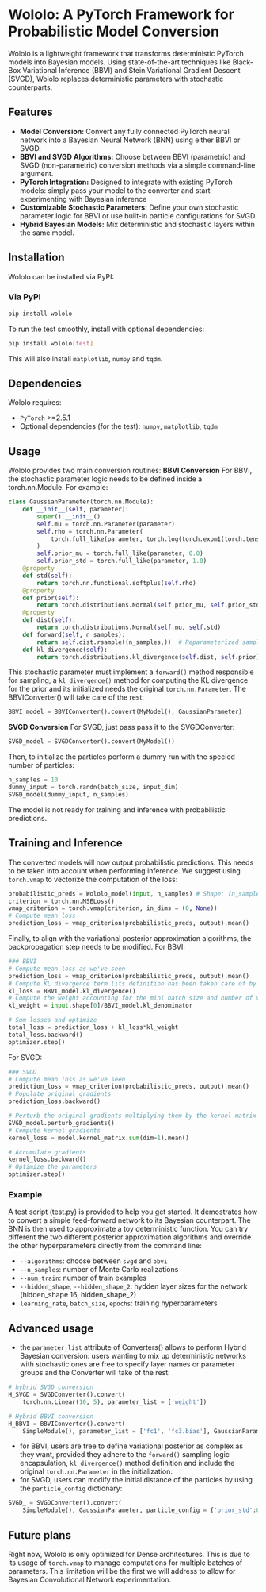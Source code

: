 # Wololo: A PyTorch Framework for Probabilistic Model Conversion

Wololo is a lightweight framework that transforms deterministic PyTorch models into Bayesian models. Using state-of-the-art techniques like Black-Box Variational Inference (BBVI) and Stein Variational Gradient Descent (SVGD), Wololo replaces deterministic parameters with stochastic counterparts.

## Features

- **Model Conversion:** Convert any fully connected PyTorch neural network into a Bayesian Neural Network (BNN) using either BBVI or SVGD.
- **BBVI and SVGD Algorithms:** Choose between BBVI (parametric) and SVGD (non-parametric) conversion methods via a simple command-line argument.
- **PyTorch Integration:** Designed to integrate with existing PyTorch models: simply pass your model to the converter and start experimenting with Bayesian inference
- **Customizable Stochastic Parameters:** Define your own stochastic parameter logic for BBVI or use built-in particle configurations for SVGD.
- **Hybrid Bayesian Models:** Mix deterministic and stochastic layers within the same model.

## Installation
Wololo can be installed via PyPI:
### Via PyPI

```bash
pip install wololo
```
To run the test smoothly, install with optional dependencies:
```bash
pip install wololo[test]
```
This will also install `matplotlib`, `numpy` and `tqdm`.

## Dependencies
Wololo requires:
- `PyTorch` >=2.5.1
- Optional dependencies (for the test): `numpy`, `matplotlib`, `tqdm`

## Usage
Wololo provides two main conversion routines:
**BBVI Conversion** 
For BBVI, the stochastic parameter logic needs to be defined inside a torch.nn.Module. For example:
```python 
class GaussianParameter(torch.nn.Module):
    def __init__(self, parameter):
        super().__init__()
        self.mu = torch.nn.Parameter(parameter)
        self.rho = torch.nn.Parameter(
            torch.full_like(parameter, torch.log(torch.expm1(torch.tensor(0.01)))) #Ensure positivity with rho reparameterization
        )
        self.prior_mu = torch.full_like(parameter, 0.0)
        self.prior_std = torch.full_like(parameter, 1.0)
    @property
    def std(self):
        return torch.nn.functional.softplus(self.rho)
    @property
    def prior(self):
        return torch.distributions.Normal(self.prior_mu, self.prior_std)
    @property
    def dist(self):
        return torch.distributions.Normal(self.mu, self.std)
    def forward(self, n_samples):
        return self.dist.rsample((n_samples,))  # Reparameterized sampling
    def kl_divergence(self):
        return torch.distributions.kl_divergence(self.dist, self.prior).mean()
```
This stochastic parameter must implement a `forward()` method responsible for sampling, a `kl_divergence()` method for computing the KL divergence for the prior and its initialized needs the original `torch.nn.Parameter`.
The BBVIConverter() will take care of the rest:
```python 
BBVI_model = BBVIConverter().convert(MyModel(), GaussianParameter)
```

**SVGD Conversion**
For SVGD, just pass pass it to the SVGDConverter:
```python 
SVGD_model = SVGDConverter().convert(MyModel())
```
Then, to initialize the particles perform a dummy run with the specied number of particles:
```python 
n_samples = 10
dummy_input = torch.randn(batch_size, input_dim)
SVGD_model(dummy_input, n_samples)
```
The model is not ready for training and inference with probabilistic predictions.
## Training and Inference
The converted models will now output probabilistic predictions. This needs to be taken into account when performing inference. We suggest using `torch.vmap` to vectorize the computation of the loss:
```python
probabilistic_preds = Wololo_model(input, n_samples) # Shape: [n_samples, batch_size, output_dim]
criterion = torch.nn.MSELoss()
vmap_criterion = torch.vmap(criterion, in_dims = (0, None))
# Compute mean loss
prediction_loss = vmap_criterion(probabilistic_preds, output).mean()
```
Finally, to align with the variational posterior approximation algorithms, the backpropagation step needs to be modified.
For BBVI:
```python
### BBVI
# Compute mean loss as we've seen
prediction_loss = vmap_criterion(probabilistic_preds, output).mean()
# Compute KL divergence term (its definition has been taken care of by BBVIConverter)
kl_loss = BBVI_model.kl_divergence()
# Compute the weight accounting for the mini batch size and number of variational parameters
kl_weight = input.shape[0]/BBVI_model.kl_denominator

# Sum losses and optimize
total_loss = prediction_loss + kl_loss*kl_weight
total_loss.backward()
optimizer.step()
```
For SVGD:
```python
### SVGD
# Compute mean loss as we've seen
prediction_loss = vmap_criterion(probabilistic_preds, output).mean()
# Populate original gradients
prediction_loss.backward()

# Perturb the original gradients multiplying them by the kernel matrix
SVGD_model.perturb_gradients()
# Compute kernel gradients
kernel_loss = model.kernel_matrix.sum(dim=1).mean()

# Accumulate gradients
kernel_loss.backward()
# Optimize the parameters
optimizer.step()
```

### Example
A test script (test.py) is provided to help you get started. It demostrates how to convert a simple feed-forward network to its Bayesian counterpart. The BNN is then used to approximate a toy deterministic function. You can try different the two different posterior approximation algorithms and override the other hyperparameters directly from the command line:
- `--algorithms`: choose between `svgd` and `bbvi`
- `--n_samples`: number of Monte Carlo realizations
- `--num_train`: number of train examples
- `--hidden_shape`, `--hidden_shape_2`: hydden layer sizes for the network (hidden_shape 16, hidden_shape_2)
- `learning_rate`, `batch_size`, `epochs`: training hyperparameters

## Advanced usage
- the `parameter_list` attribute of Converters() allows to perform Hybrid Bayesian conversion: users wanting to mix up deterministic networks with stochastic ones are free to specify layer names or parameter groups and the Converter will take of the rest: 
```python
# hybrid SVGD conversion
H_SVGD = SVGDConverter().convert(
    torch.nn.Linear(10, 5), parameter_list = ['weight'])
```
```python
# Hybrid BBVI conversion
H_BBVI = BBVIConverter().convert(
    SimpleModule(), parameter_list = ['fc1', 'fc3.bias'], GaussianParameter)
```
- for BBVI, users are free to define variational posterior as complex as they want, provided they adhere to the `forward()` sampling logic encapsulation, `kl_divergence()` method definition and include the original `torch.nn.Parameter` in the initialization.
- for SVGD, users can modify the initial distance of the particles by using the `particle_config` dictionary:
```python
SVGD_ = SVGDConverter().convert(
    SimpleModule(), GaussianParameter, particle_config = {'prior_std':0.01})
```

## Future plans
Right now, Wololo is only optimized for Dense architectures. This is due to its usage of `torch.vmap` to manage computations for multiple batches of parameters. This limitation will be the first we will address to allow for Bayesian Convolutional Network experimentation.

